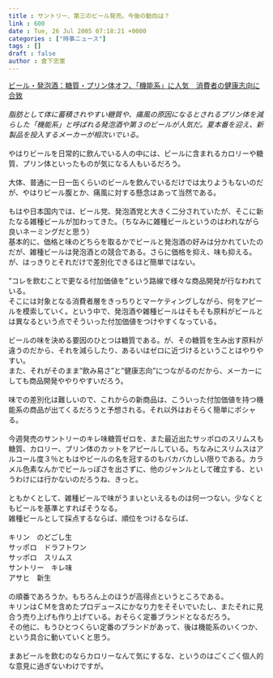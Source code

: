 ```yaml
---
title : サントリー、第三のビール発売。今後の動向は？
link : 600
date : Tue, 26 Jul 2005 07:18:21 +0000
categories : ["時事ニュース"]
tags : []
draft : false
author : 倉下忠憲
---
```


<A HREF="http://www.mainichi-msn.co.jp/kurashi/kenko/news/20050725ddm013100193000c.html" TARGET="_blank">ビール・発泡酒：糖質・プリン体オフ、「機能系」に人気　消費者の健康志向に合致</A><BR><BR><I>脂肪として体に蓄積されやすい糖質や、痛風の原因になるとされるプリン体を減らした「機能系」と呼ばれる発泡酒や第３のビールが人気だ。夏本番を迎え、新製品を投入するメーカーが相次いでいる。</I><BR><BR>やはりビールを日常的に飲んでいる人の中には、ビールに含まれるカロリーや糖質、プリン体といったものが気になる人もいるだろう。<BR><BR>大体、普通に一日一缶くらいのビールを飲んでいるだけでは太りようもないのだが、やはりビール腹とか、痛風に対する懸念はあって当然である。<BR><BR>もはや日本国内では、ビール党、発泡酒党と大きく二分されていたが、そこに新たなる雑種ビールが加わってきた。（ちなみに雑種ビールというのはわれながら良いネーミングだと思う）<BR>基本的に、価格と味のどちらを取るかでビールと発泡酒の好みは分かれていたのだが、雑種ビールは発泡酒との競合である。さらに価格を抑え、味も抑える。<BR>が、はっきりとそれだけで差別化できるほど簡単ではない。<BR><BR>”コレを飲むことで更なる付加価値を”という路線で様々な商品開発が行なわれている。<BR>そこには対象となる消費者層をきっちりとマーケティングしながら、何をアピールを模索していく。という中で、発泡酒や雑種ビールはそもそも原料がビールとは異なるという点でそういった付加価値をつけやすくなっている。<BR><BR>ビールの味を決める要因のひとつは糖質である。が、その糖質を生み出す原料が違うのだから、それを減らしたり、あるいはゼロに近づけるということはやりやすい。<BR>また、それがそのまま”飲み易さ”と”健康志向”につながるのだから、メーカーにしても商品開発ややりやすいだろう。<BR><BR>味での差別化は難しいので、これからの新商品は、こういった付加価値を持つ機能系の商品が出てくるだろうと予想される。それ以外はおそらく簡単にポシャる。<BR><BR>今週発売のサントリーのキレ味糖質ゼロを、また最近出たサッポロのスリムスも糖質、カロリー、プリン体のカットをアピールしている。ちなみにスリムスはアルコール度３％ともはやビールの名を冠するのもバカバカしい限りである。カラメル色素なんかでビールっぽさを出さずに、他のジャンルとして確立する、というわけには行かないのだろうね、きっと。<BR><BR>ともかくとして、雑種ビールで味がうまいといえるものは何一つない。少なくともビールを基準とすればそうなる。<BR>雑種ビールとして採点するならば、順位をつけるならば、<BR><BR>キリン　のどごし生<BR>サッポロ　ドラフトワン<BR>サッポロ　スリムス<BR>サントリー　キレ味<BR>アサヒ　新生<BR><BR>の順番であろうか。もちろん上のほうが高得点というところである。<BR>キリンはＣＭを含めたプロデュースにかなり力をそそいでいたし、またそれに見合う売り上げも作り上げている。おそらく定番ブランドとなるだろう。<BR>その他に、もうひとつくらい定番のブランドがあって、後は機能系のいくつか、という具合に動いていくと思う。<BR><BR>まあビールを飲むのならカロリーなんて気にするな、というのはごくごく個人的な意見に過ぎないわけですが。<br><br>
